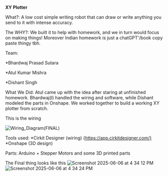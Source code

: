 **XY Plotter**

What?:
A low cost simple writing robot that can draw or write anything you send to it with intense accuracy. 

The WHY?:
We built it to help with homework, and we in turn would focus on making things!
Moreover Indian homework is just a chatGPT'/book copy paste thingy tbh.

Team:

*Bhardwaj Prasad Sutara

*Atul Kumar Mishra

*Dishant Singh

What We Did:
Atul came up with the idea after staring at unfinished homework. Bhardwaj(I) handled the wiring and software, while Dishant modeled the parts in Onshape. We worked together to build a working XY plotter from scratch.

This is the wiring

![Wiring_Diagram(FINAL)](https://github.com/user-attachments/assets/f3011318-92b6-4ee0-b3f4-99cf40ddf4c3)

Tools used:
*Cirkit Designer (wiring) {https://app.cirkitdesigner.com/}
*Onshape (3D design)

Parts:
Arduino + Stepper Motors and some 3D printed parts


The Final thing looks like this
![Screenshot 2025-06-06 at 4 34 12 PM](https://github.com/user-attachments/assets/d11055c0-a392-40fa-9481-139f1b709175)  ![Screenshot 2025-06-06 at 4 34 24 PM](https://github.com/user-attachments/assets/835eeecf-19e3-4287-9cee-356117093ba6)



